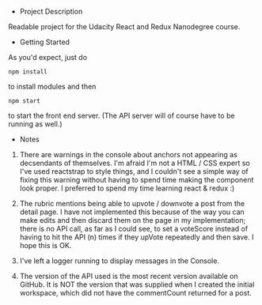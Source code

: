 - Project Description

Readable project for the Udacity React and Redux Nanodegree course. 

- Getting Started

As you'd expect, just do
	
    npm install

to install modules and then

	npm start
    
to start the front end server. (The API server will of course have to be running as well.)

- Notes

1. There are warnings in the console about anchors not appearing as decsendants of themselves. I'm afraid I'm not a HTML / CSS
   expert so I've used reactstrap to style things, and I couldn't see a simple way of fixing this warning without having to 
   spend time making the component look proper. I preferred to spend my time learning react & redux :)

2. The rubric mentions being able to upvote / downvote a post from the detail page. I have not implemented this because of the way
   you can make edits and then discard them on the page in my implementation; there is no API call, as far as I could see, to set
   a voteScore instead of having to hit the API (n) times if they upVote repeatedly and then save. I hope this is OK. 
   
3. I've left a logger running to display messages in the Console.

4. The version of the API used is the most recent version available on GitHub. It is NOT the version that was supplied when I created
   the initial workspace, which did not have the commentCount returned for a post. 
   
   
